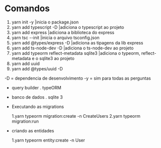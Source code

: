 # Comandos

1. yarn init -y |inicia o package.json
2. yarn add typescript -D |adiciona o typescript ao projeto
3. yarn add express |adiciona a biblioteca do express
4. yarn tsc --init |inicia o arquivo tsconfig.json
5. yarn add @types/express -D |adiciona as tipagens da lib express
6. yarn add ts-node-dev -D |adiciona o ts-node-dev ao projeto
7. yarn add typeorm reflect-metadata sqlite3 |adiciona o typeorm, reflect-metadata e o sqlite3 ao projeto
8. yarn add uuid
9. yarn add @types/uuid -D

-D = dependencia de desenvolvimento
-y = sim para todas as perguntas

- query builder
  . typeORM

- banco de dados
  . sqlite 3

- Executando as migrations

  1.yarn typeorm migration:create -n CreateUsers
  2.yarn typeorm migration:run

- criando as entidades

  1.yarn typeorm entity:create -n User
